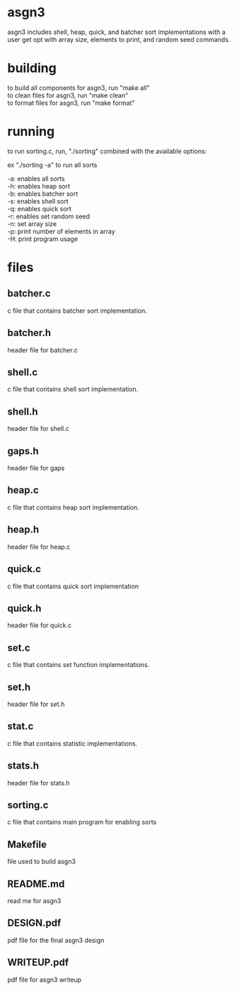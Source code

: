 # asgn3
asgn3 includes  shell, heap, quick, and batcher sort implementations with a user get opt with array size, elements to print, and random seed commands.

# building
to build all components for asgn3, run "make all"\
to clean files for asgn3, run "make clean"\
to format files for asgn3, run "make format"

# running
to run sorting.c, run, "./sorting" combined with the available options:

ex "./sorting -a" to run all sorts

-a: enables all sorts\
-h: enables heap sort\
-b: enables batcher sort\
-s: enables shell sort\
-q: enables quick sort\
-r: enables set random seed\
-n: set array size\
-p: print number of elements in array\
-H: print program usage

# files
## batcher.c
c file that contains batcher sort implementation.

## batcher.h
header file for batcher.c

## shell.c
c file that contains shell sort implementation.

## shell.h
header file for shell.c

## gaps.h
header file for gaps

## heap.c
c file that contains heap sort implementation.

## heap.h
header file for heap.c

## quick.c
c file that contains quick sort implementation

## quick.h
header file for quick.c

## set.c
c file that contains set function implementations.

## set.h
header file for set.h

## stat.c
c file that contains statistic implementations.

## stats.h
header file for stats.h

## sorting.c
c file that contains main program for enabling sorts

## Makefile
file used to build asgn3

## README.md
read me for asgn3

## DESIGN.pdf
pdf file for the final asgn3 design

## WRITEUP.pdf
pdf file for asgn3 writeup


